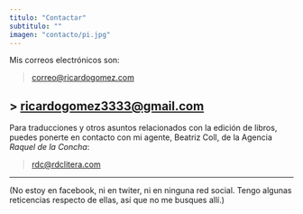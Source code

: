 ```yaml
---
titulo: "Contactar"
subtitulo: ""
imagen: "contacto/pi.jpg"
---
```

Mis correos electrónicos son:

> correo@ricardogomez.com
## > ricardogomez3333@gmail.com

Para traducciones y otros asuntos relacionados con la edición de libros,
puedes ponerte en contacto con mi agente, Beatriz Coll, de la Agencia _Raquel
de la Concha_:

> rdc@rdclitera.com
* * *

(No estoy en facebook, ni en twiter, ni en ninguna red social. Tengo algunas
reticencias respecto de ellas, así que no me busques allí.)

